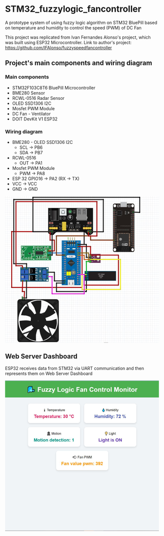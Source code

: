 # STM32_fuzzylogic_fancontroller
A prototype system of using fuzzy logic algorithm on STM32 BluePill based on temperature and humidity to control the speed (PWM) of DC Fan

This project was replicated from Ivan Fernandes Alonso's project, which was built using ESP32 Microcontroller. Link to author's project: https://github.com/IFAlonso/fuzzyspeedfancontroller
## Project's main components and wiring diagram
### Main components
* STM32F103C8T6 BluePill Microcontroller
* BME280 Sensor
* RCWL-0516 Radar Sensor
* OLED SSD1306 I2C
* Mosfet PWM Module
* DC Fan - Ventilator
* DOIT DevKit V1 ESP32
### Wiring diagram
* BME280 - OLED SSD1306 I2C
  * SCL -> PB6
  * SDA -> PB7
* RCWL-0516
   * OUT -> PA1
* Mosfet PWM Module
    * PWM -> PA8
* ESP 32 GPIO16 -> PA2 (RX -> TX)
* VCC -> VCC
* GND -> GND

![image alt](https://github.com/nmcuong070823/STM32_fuzzylogic_fancontroller/blob/ab45b46b5cfee8fb5ab32bb0b2944a4ccd6c8c37/Wiring%20diagram.JPG)

## Web Server Dashboard
ESP32 receives data from STM32 via UART communication and then represents them on Web Server Dashboard

![image alt](https://github.com/nmcuong070823/STM32_fuzzylogic_fancontroller/blob/fdea9e0b606797b0e5239e534396dd52aabfc3f6/web%20server%20dashboard.JPG)




